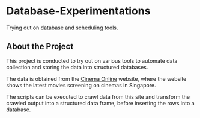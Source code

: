 # Database-Experimentations
Trying out on database and scheduling tools.

## About the Project
This project is conducted to try out on various tools to automate data collection and storing the data into structured databases. 

The data is obtained from the [Cinema Online](http://www.cinemaonline.sg/movies/nowshowing.aspx) website, where the website shows the latest movies screening on cinemas in Singapore. 

The scripts can be executed to crawl data from this site and transform the crawled output into a structured data frame, before inserting the rows into a database.
